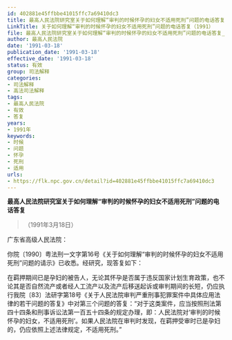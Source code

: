 ```yaml
---
id: 402881e45ffbbe41015ffc7a69410dc3
title: 最高人民法院研究室关于如何理解“审判的时候怀孕的妇女不适用死刑”问题的电话答复
LinkTitle: 关于如何理解“审判的时候怀孕的妇女不适用死刑”问题的电话答复（1991）
file: 最高人民法院研究室关于如何理解“审判的时候怀孕的妇女不适用死刑”问题的电话答复_19910318_402881e45ffbbe41015ffc7a69410dc3.docx
author: 最高人民法院
date: '1991-03-18'
publication_date: '1991-03-18'
effective_date: '1991-03-18'
status: 有效
group: 司法解释
categories:
- 司法解释
- 高法司法解释
tags:
- 最高人民法院
- 有效
- 答复
years:
- 1991年
keywords:
- 时候
- 问题
- 怀孕
- 死刑
- 适用
urls:
- https://flk.npc.gov.cn/detail?id=402881e45ffbbe41015ffc7a69410dc3
---
```


**最高人民法院研究室关于如何理解“审判的时候怀孕的妇女不适用死刑”问题的电话答复**

> （1991年3月18日）

广东省高级人民法院：

你院〔1990〕粤法刑一文字第16号《关于如何理解“审判的时候怀孕的妇女不适用死刑”问题的请示》已收悉。经研究，现答复如下：

在羁押期间已是孕妇的被告人，无论其怀孕是否属于违反国家计划生育政策，也不论其是否自然流产或者经人工流产以及流产后移送起诉或审判期间的长短，仍应执行我院〔83〕法研字第18号《关于人民法院审判严重刑事犯罪案件中具体应用法律的若干问题的答复》中对第三个问题的答复：“对于这类案件，应当按照刑法第四十四条和刑事诉讼法第一百五十四条的规定办理，即：人民法院对‘审判的时候怀孕的妇女，不适用死刑’。如果人民法院在审判时发现，在羁押受审时已是孕妇的，仍应依照上述法律规定，不适用死刑。”
